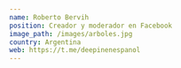 ```yaml
---
name: Roberto Bervih
position: Creador y moderador en Facebook
image_path: /images/arboles.jpg
country: Argentina
web: https://t.me/deepinenespanol
---
```

